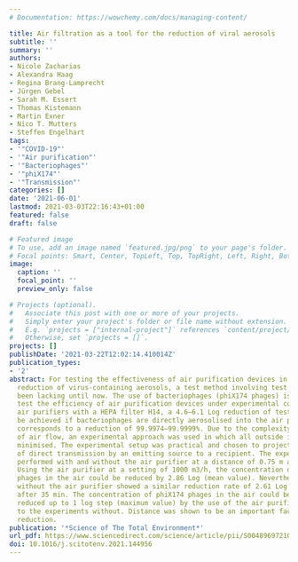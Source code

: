 ```yaml
---
# Documentation: https://wowchemy.com/docs/managing-content/

title: Air filtration as a tool for the reduction of viral aerosols
subtitle: ''
summary: ''
authors:
- Nicole Zacharias
- Alexandra Haag
- Regina Brang-Lamprecht
- Jürgen Gebel
- Sarah M. Essert
- Thomas Kistemann
- Martin Exner
- Nico T. Mutters
- Steffen Engelhart
tags:
- '"COVID-19"'
- '"Air purification"'
- '"Bacteriophages"'
- '"phiX174"'
- '"Transmission"'
categories: []
date: '2021-06-01'
lastmod: 2021-03-03T22:16:43+01:00
featured: false
draft: false

# Featured image
# To use, add an image named `featured.jpg/png` to your page's folder.
# Focal points: Smart, Center, TopLeft, Top, TopRight, Left, Right, BottomLeft, Bottom, BottomRight.
image:
  caption: ''
  focal_point: ''
  preview_only: false

# Projects (optional).
#   Associate this post with one or more of your projects.
#   Simply enter your project's folder or file name without extension.
#   E.g. `projects = ["internal-project"]` references `content/project/deep-learning/index.md`.
#   Otherwise, set `projects = []`.
projects: []
publishDate: '2021-03-22T12:02:14.410014Z'
publication_types:
- '2'
abstract: For testing the effectiveness of air purification devices in regard to the
  reduction of virus-containing aerosols, a test method involving test viruses has
  been lacking until now. The use of bacteriophages (phiX174 phages) is a method to
  test the efficiency of air purification devices under experimental conditions. Using
  air purifiers with a HEPA filter H14, a 4.6–6.1 Log reduction of test viruses can
  be achieved if bacteriophages are directly aerosolised into the air purifier, which
  corresponds to a reduction of 99.9974–99.9999%. Due to the complexity and individuality
  of air flow, an experimental approach was used in which all outside influences were
  minimised. The experimental setup was practical and chosen to project a scenario
  of direct transmission by an emitting source to a recipient. The experiments were
  performed with and without the air purifier at a distance of 0.75 m and 1.5 m each.
  Using the air purifier at a setting of 1000 m3/h, the concentration of the phiX174
  phages in the air could be reduced by 2.86 Log (mean value). Nevertheless, the experiments
  without the air purifier showed a similar reduction rate of 2.61 Log (mean value)
  after 35 min. The concentration of phiX174 phages in the air could be additionally
  reduced up to 1 log step (maximum value) by the use of the air purifier in comparison
  to the experiments without. Distance was shown to be an important factor for risk
  reduction.
publication: '*Science of The Total Environment*'
url_pdf: https://www.sciencedirect.com/science/article/pii/S004896972100022X
doi: 10.1016/j.scitotenv.2021.144956
---
```

